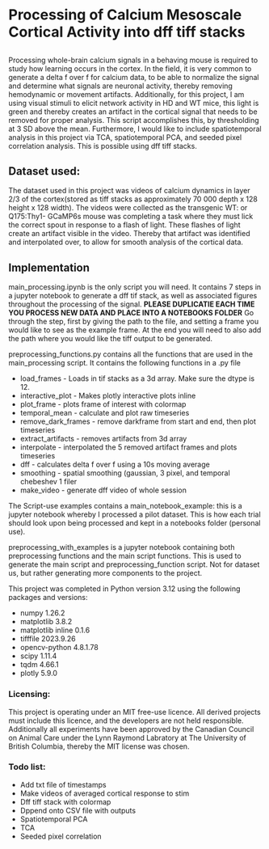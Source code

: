 # Processing of Calcium Mesoscale Cortical Activity into dff tiff stacks
##
Processing whole-brain calcium signals in a behaving mouse is required to study how learning occurs in the cortex. In the field, it is very common to generate a delta f over f for calcium data, to be able to normalize the signal and determine what signals are neuronal activity, thereby removing hemodynamic or movement artifacts. Additionally, for this project, I am using visual stimuli to elicit network activity in HD and WT mice, this light is green and thereby creates an artifact in the cortical signal that needs to be removed for proper analysis. This script accomplishes this, by thresholding at 3 SD above the mean. Furthermore, I would like to include spatiotemporal analysis in this project via TCA, spatiotemporal PCA, and seeded pixel correlation analysis. This is possible using dff tiff stacks. 

## Dataset used: 
The dataset used in this project was videos of calcium dynamics in layer 2/3 of the cortex(stored as tiff stacks as approximately 70 000 depth x 128 height x 128 width). The videos were collected as the transgenic WT: or Q175:Thy1- GCaMP6s mouse was completing a task where they must lick the correct spout in response to a flash of light. These flashes of light create an artifact visible in the video. Thereby that artifact was identified and interpolated over, to allow for smooth analysis of the cortical data.

## Implementation

main_processing.ipynb is the only script you will need. It contains 7 steps in a jupyter notebook to generate a dff tif stack, as well as associated figures throughout the processing of the signal. **PLEASE DUPLICATIE EACH TIME YOU PROCESS NEW DATA AND PLACE INTO A NOTEBOOKS FOLDER** Go through the step, first by giving the path to the file, and setting a frame you would like to see as the example frame. At the end you will need to also add the path where you would like the tiff output to be generated. 

preprocessing_functions.py contains all the functions that are used in the main_processing script. It contains the following functions in a .py file 
- load_frames - Loads in tif stacks as a 3d array. Make sure the dtype is 12.
- interactive_plot - Makes plotly interactive plots inline
- plot_frame - plots frame of interest with colormap
- temporal_mean - calculate and plot raw timeseries
- remove_dark_frames - remove darkframe from start and end, then plot timeseries
- extract_artifacts - removes artifacts from 3d array
- interpolate - interpolated the 5 removed artifact frames and plots timeseries
- dff - calculates delta f over f using a 10s moving average
- smoothing - spatial smoothing (gaussian, 3 pixel, and temporal chebeshev 1 filer
- make_video - generate dff video of whole session

The Script-use examples contains a main_notebook_example: this is a jupyter notebook whereby I processed a pilot dataset. This is how each trial should look upon being processed and kept in a notebooks folder (personal use). 

preprocessing_with_examples is a jupyter notebook containing both preprocessing functions and the main script functions. This is used to generate the main script and preprocessing_function script. Not for dataset us, but rather generating more components to the project.

This project was completed in Python version 3.12 using the following packages and versions:

- numpy 1.26.2
- matplotlib 3.8.2
- matplotlib inline 0.1.6
- tifffile 2023.9.26
- opencv-python 4.8.1.78
- scipy 1.11.4
- tqdm 4.66.1
- plotly 5.9.0

### Licensing:

This project is operating under an MIT free-use licence. All derived projects must include this licence, and the developers are not held responsible. Additionally all experiments have been approved by the Canadian Council on Animal Care under the Lynn Raymond Labratory at The University of British Columbia, thereby the MIT license was chosen.

### Todo list: 
- Add txt file of timestamps
- Make videos of averaged cortical response to stim
- Dff tiff stack with colormap
- Dppend onto CSV file with outputs
- Spatiotemporal PCA
- TCA
- Seeded pixel correlation

